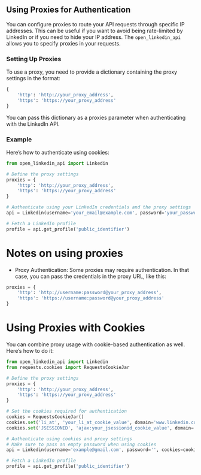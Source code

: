 ## Using Proxies for Authentication

You can configure proxies to route your API requests through specific IP addresses. This can be useful if you want to avoid being rate-limited by LinkedIn or if you need to hide your IP address. The `open_linkedin_api` allows you to specify proxies in your requests.

### Setting Up Proxies

To use a proxy, you need to provide a dictionary containing the proxy settings in the format:

```python
{
    'http': 'http://your_proxy_address',
    'https': 'https://your_proxy_address'
}
```

You can pass this dictionary as a proxies parameter when authenticating with the LinkedIn API.

### Example

Here’s how to authenticate using cookies:

```python
from open_linkedin_api import Linkedin

# Define the proxy settings
proxies = {
    'http': 'http://your_proxy_address',
    'https': 'https://your_proxy_address'
}

# Authenticate using your LinkedIn credentials and the proxy settings
api = Linkedin(username='your_email@example.com', password='your_password', proxies=proxies)

# Fetch a LinkedIn profile
profile = api.get_profile('public_identifier')
```

# Notes on using proxies

- Proxy Authentication: Some proxies may require authentication. In that case, you can pass the credentials in the proxy URL, like this:

```python
proxies = {
    'http': 'http://username:password@your_proxy_address',
    'https': 'https://username:password@your_proxy_address'
}
```

# Using Proxies with Cookies

You can combine proxy usage with cookie-based authentication as well. Here’s how to do it:

```python
from open_linkedin_api import Linkedin
from requests.cookies import RequestsCookieJar

# Define the proxy settings
proxies = {
    'http': 'http://your_proxy_address',
    'https': 'https://your_proxy_address'
}

# Set the cookies required for authentication
cookies = RequestsCookieJar()
cookies.set('li_at', 'your_li_at_cookie_value', domain='www.linkedin.com')
cookies.set('JSESSIONID', 'ajax:your_jsessionid_cookie_value', domain='www.linkedin.com')

# Authenticate using cookies and proxy settings
# Make sure to pass an empty password when using cookies
api = Linkedin(username='example@gmail.com', password='', cookies=cookies, proxies=proxies)

# Fetch a LinkedIn profile
profile = api.get_profile('public_identifier')

```
